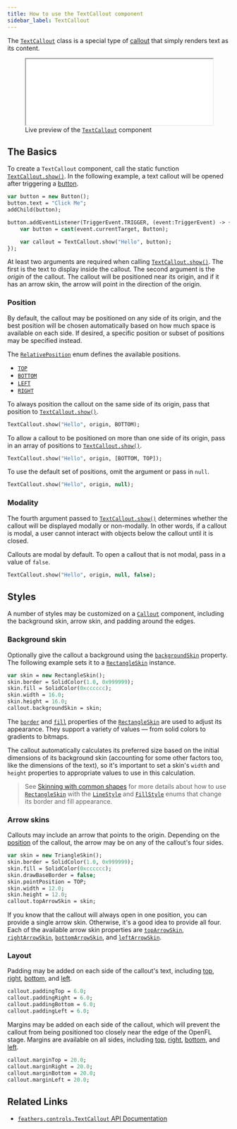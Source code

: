 ```yaml
---
title: How to use the TextCallout component
sidebar_label: TextCallout
---
```


The [`TextCallout`](https://api.feathersui.com/current/feathers/controls/TextCallout.html) class is a special type of [callout](./callout.md) that simply renders text as its content.

<figure>
<iframe src="/learn/haxe-openfl/samples/text-callout.html" width="100%" height="150"></iframe>
<figcaption>Live preview of the <a href="https://api.feathersui.com/current/feathers/controls/TextCallout.html"><code>TextCallout</code></a> component</figcaption>
</figure>

## The Basics

To create a `TextCallout` component, call the static function [`TextCallout.show()`](https://api.feathersui.com/current/feathers/controls/TextCallout.html#show). In the following example, a text callout will be opened after triggering a [button](./button.md).

```hx
var button = new Button();
button.text = "Click Me";
addChild(button);

button.addEventListener(TriggerEvent.TRIGGER, (event:TriggerEvent) -> {
    var button = cast(event.currentTarget, Button);

    var callout = TextCallout.show("Hello", button);
});
```

At least two arguments are required when calling [`TextCallout.show()`](https://api.feathersui.com/current/feathers/controls/TextCallout.html#show). The first is the text to display inside the callout. The second argument is the _origin_ of the callout. The callout will be positioned near its origin, and if it has an arrow skin, the arrow will point in the direction of the origin.

### Position

By default, the callout may be positioned on any side of its origin, and the best position will be chosen automatically based on how much space is available on each side. If desired, a specific position or subset of positions may be specified instead.

The [`RelativePosition`](https://api.feathersui.com/current/feathers/layout/RelativePosition.html) enum defines the available positions.

- [`TOP`](https://api.feathersui.com/current/feathers/layout/RelativePosition.html#TOP)
- [`BOTTOM`](https://api.feathersui.com/current/feathers/layout/RelativePosition.html#BOTTOM)
- [`LEFT`](https://api.feathersui.com/current/feathers/layout/RelativePosition.html#LEFT)
- [`RIGHT`](https://api.feathersui.com/current/feathers/layout/RelativePosition.html#RIGHT)

To always position the callout on the same side of its origin, pass that position to [`TextCallout.show()`](https://api.feathersui.com/current/feathers/controls/TextCallout.html#show).

```hx
TextCallout.show("Hello", origin, BOTTOM);
```

To allow a callout to be positioned on more than one side of its origin, pass in an array of positions to [`TextCallout.show()`](https://api.feathersui.com/current/feathers/controls/TextCallout.html#show).

```hx
TextCallout.show("Hello", origin, [BOTTOM, TOP]);
```

To use the default set of positions, omit the argument or pass in `null`.

```hx
TextCallout.show("Hello", origin, null);
```

### Modality

The fourth argument passed to [`TextCallout.show()`](https://api.feathersui.com/current/feathers/controls/TextCallout.html#show) determines whether the callout will be displayed modally or non-modally. In other words, if a callout is modal, a user cannot interact with objects below the callout until it is closed.

Callouts are modal by default. To open a callout that is not modal, pass in a value of `false`.

```hx
TextCallout.show("Hello", origin, null, false);
```

## Styles

A number of styles may be customized on a [`Callout`](https://api.feathersui.com/current/feathers/controls/Callout.html) component, including the background skin, arrow skin, and padding around the edges.

### Background skin

Optionally give the callout a background using the [`backgroundSkin`](https://api.feathersui.com/current/feathers/controls/Callout.html#backgroundSkin) property. The following example sets it to a [`RectangleSkin`](https://api.feathersui.com/current/feathers/skins/RectangleSkin.html) instance.

```hx
var skin = new RectangleSkin();
skin.border = SolidColor(1.0, 0x999999);
skin.fill = SolidColor(0xcccccc);
skin.width = 16.0;
skin.height = 16.0;
callout.backgroundSkin = skin;
```

The [`border`](https://api.feathersui.com/current/feathers/skins/BaseGraphicsPathSkin.html#border) and [`fill`](https://api.feathersui.com/current/feathers/skins/BaseGraphicsPathSkin.html#fill) properties of the [`RectangleSkin`](https://api.feathersui.com/current/feathers/skins/RectangleSkin.html) are used to adjust its appearance. They support a variety of values — from solid colors to gradients to bitmaps.

The callout automatically calculates its preferred size based on the initial dimensions of its background skin (accounting for some other factors too, like the dimensions of the text), so it's important to set a skin's `width` and `height` properties to appropriate values to use in this calculation.

> See [Skinning with common shapes](./shape-skins.md) for more details about how to use [`RectangleSkin`](https://api.feathersui.com/current/feathers/skins/RectangleSkin.html) with the [`LineStyle`](https://api.feathersui.com/current/feathers/graphics/LineStyle.html) and [`FillStyle`](https://api.feathersui.com/current/feathers/graphics/FillStyle.html) enums that change its border and fill appearance.

### Arrow skins

Callouts may include an arrow that points to the origin. Depending on the [position](#position) of the callout, the arrow may be on any of the callout's four sides.

```hx
var skin = new TriangleSkin();
skin.border = SolidColor(1.0, 0x999999);
skin.fill = SolidColor(0xcccccc);
skin.drawBaseBorder = false;
skin.pointPosition = TOP;
skin.width = 12.0;
skin.height = 12.0;
callout.topArrowSkin = skin;
```

If you know that the callout will always open in one position, you can provide a single arrow skin. Otherwise, it's a good idea to provide all four. Each of the available arrow skin properties are [`topArrowSkin`](https://api.feathersui.com/current/feathers/controls/Callout.html#topArrowSkin), [`rightArrowSkin`](https://api.feathersui.com/current/feathers/controls/Callout.html#rightArrowSkin), [`bottomArrowSkin`](https://api.feathersui.com/current/feathers/controls/Callout.html#bottomArrowSkin), and [`leftArrowSkin`](https://api.feathersui.com/current/feathers/controls/Callout.html#leftArrowSkin).

### Layout

Padding may be added on each side of the callout's text, including [top](https://api.feathersui.com/current/feathers/controls/Callout.html#paddingTop), [right](https://api.feathersui.com/current/feathers/controls/Callout.html#paddingRight), [bottom](https://api.feathersui.com/current/feathers/controls/Callout.html#paddingBottom), and [left](https://api.feathersui.com/current/feathers/controls/Callout.html#paddingLeft).

```hx
callout.paddingTop = 6.0;
callout.paddingRight = 6.0;
callout.paddingBottom = 6.0;
callout.paddingLeft = 6.0;
```

Margins may be added on each side of the callout, which will prevent the callout from being positioned too closely near the edge of the OpenFL stage. Margins are available on all sides, including [top](https://api.feathersui.com/current/feathers/controls/Callout.html#marginTop), [right](https://api.feathersui.com/current/feathers/controls/Callout.html#marginRight), [bottom](https://api.feathersui.com/current/feathers/controls/Callout.html#marginBottom), and [left](https://api.feathersui.com/current/feathers/controls/Callout.html#marginLeft).

```hx
callout.marginTop = 20.0;
callout.marginRight = 20.0;
callout.marginBottom = 20.0;
callout.marginLeft = 20.0;
```

## Related Links

- [`feathers.controls.TextCallout` API Documentation](https://api.feathersui.com/current/feathers/controls/TextCallout.html)
